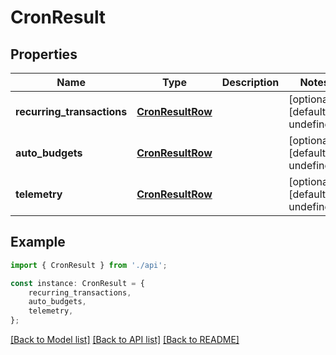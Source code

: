 # CronResult


## Properties

Name | Type | Description | Notes
------------ | ------------- | ------------- | -------------
**recurring_transactions** | [**CronResultRow**](CronResultRow.md) |  | [optional] [default to undefined]
**auto_budgets** | [**CronResultRow**](CronResultRow.md) |  | [optional] [default to undefined]
**telemetry** | [**CronResultRow**](CronResultRow.md) |  | [optional] [default to undefined]

## Example

```typescript
import { CronResult } from './api';

const instance: CronResult = {
    recurring_transactions,
    auto_budgets,
    telemetry,
};
```

[[Back to Model list]](../README.md#documentation-for-models) [[Back to API list]](../README.md#documentation-for-api-endpoints) [[Back to README]](../README.md)
